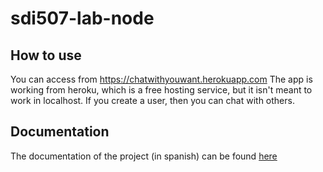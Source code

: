 # sdi507-lab-node

## How to use
You can access from https://chatwithyouwant.herokuapp.com
The app is working from heroku, which is a free hosting service, but it isn't meant to work in localhost.
If you create a user, then you can chat with others.

## Documentation
The documentation of the project (in spanish) can be found [here](https://github.com/alexl0/sdi1920-entrega2-507/blob/master/doc.pdf "Documentation") 
